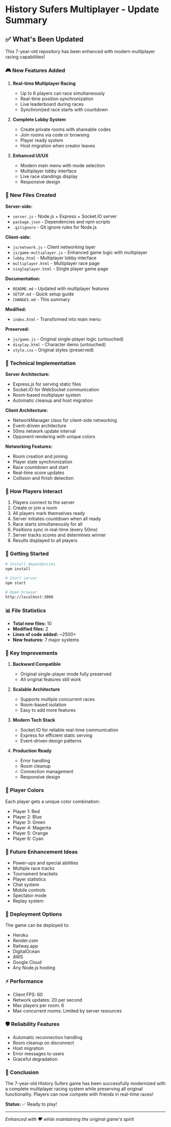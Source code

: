 # History Sufers Multiplayer - Update Summary

## ✅ What's Been Updated

This 7-year-old repository has been enhanced with modern multiplayer racing capabilities!

### 🎮 New Features Added

1. **Real-time Multiplayer Racing**
   - Up to 6 players can race simultaneously
   - Real-time position synchronization
   - Live leaderboard during races
   - Synchronized race starts with countdown

2. **Complete Lobby System**
   - Create private rooms with shareable codes
   - Join rooms via code or browsing
   - Player ready system
   - Host migration when creator leaves

3. **Enhanced UI/UX**
   - Modern main menu with mode selection
   - Multiplayer lobby interface
   - Live race standings display
   - Responsive design

### 📁 New Files Created

**Server-side:**

- `server.js` - Node.js + Express + Socket.IO server
- `package.json` - Dependencies and npm scripts
- `.gitignore` - Git ignore rules for Node.js

**Client-side:**

- `js/network.js` - Client networking layer
- `js/game-multiplayer.js` - Enhanced game logic with multiplayer
- `lobby.html` - Multiplayer lobby interface
- `multiplayer.html` - Multiplayer race page
- `singleplayer.html` - Single player game page

**Documentation:**

- `README.md` - Updated with multiplayer features
- `SETUP.md` - Quick setup guide
- `CHANGES.md` - This summary

**Modified:**

- `index.html` - Transformed into main menu

**Preserved:**

- `js/game.js` - Original single-player logic (untouched)
- `display.html` - Character demo (untouched)
- `style.css` - Original styles (preserved)

### 🔧 Technical Implementation

**Server Architecture:**

- Express.js for serving static files
- Socket.IO for WebSocket communication
- Room-based multiplayer system
- Automatic cleanup and host migration

**Client Architecture:**

- NetworkManager class for client-side networking
- Event-driven architecture
- 50ms network update interval
- Opponent rendering with unique colors

**Networking Features:**

- Room creation and joining
- Player state synchronization
- Race countdown and start
- Real-time score updates
- Collision and finish detection

### 🎯 How Players Interact

1. Players connect to the server
2. Create or join a room
3. All players mark themselves ready
4. Server initiates countdown when all ready
5. Race starts simultaneously for all
6. Positions sync in real-time (every 50ms)
7. Server tracks scores and determines winner
8. Results displayed to all players

### 🚀 Getting Started

```bash
# Install dependencies
npm install

# Start server
npm start

# Open browser
http://localhost:3000
```

### 📊 File Statistics

- **Total new files:** 10
- **Modified files:** 2
- **Lines of code added:** ~2500+
- **New features:** 7 major systems

### 🌟 Key Improvements

1. **Backward Compatible**
   - Original single-player mode fully preserved
   - All original features still work

2. **Scalable Architecture**
   - Supports multiple concurrent races
   - Room-based isolation
   - Easy to add more features

3. **Modern Tech Stack**
   - Socket.IO for reliable real-time communication
   - Express for efficient static serving
   - Event-driven design patterns

4. **Production Ready**
   - Error handling
   - Room cleanup
   - Connection management
   - Responsive design

### 🎨 Player Colors

Each player gets a unique color combination:

- Player 1: Red
- Player 2: Blue
- Player 3: Green
- Player 4: Magenta
- Player 5: Orange
- Player 6: Cyan

### 🔮 Future Enhancement Ideas

- Power-ups and special abilities
- Multiple race tracks
- Tournament brackets
- Player statistics
- Chat system
- Mobile controls
- Spectator mode
- Replay system

### 📝 Deployment Options

The game can be deployed to:

- Heroku
- Render.com
- Railway.app
- DigitalOcean
- AWS
- Google Cloud
- Any Node.js hosting

### ⚡ Performance

- Client FPS: 60
- Network updates: 20 per second
- Max players per room: 6
- Max concurrent rooms: Limited by server resources

### 🛡️ Reliability Features

- Automatic reconnection handling
- Room cleanup on disconnect
- Host migration
- Error messages to users
- Graceful degradation

### 🎉 Conclusion

The 7-year-old History Sufers game has been successfully modernized with a complete multiplayer racing system while preserving all original functionality. Players can now compete with friends in real-time races!

**Status:** ✅ Ready to play!

---

_Enhanced with ❤️ while maintaining the original game's spirit_
